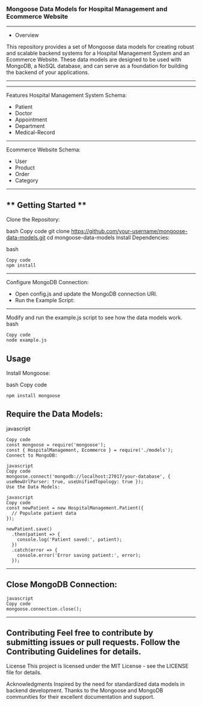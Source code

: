 ### Mongoose Data Models for Hospital Management and Ecommerce Website
***
*  Overview

This repository provides a set of Mongoose data models for creating robust and scalable backend systems for a Hospital Management System and an Ecommerce Website. These data models are designed to be used with MongoDB, a NoSQL database, and can serve as a foundation for building the backend of your applications.
***
---
Features
Hospital Management System Schema:

- Patient  
 - Doctor 
  - Appointment 
   - Department 
 - Medical-Record 
---
Ecommerce Website Schema:

- User
 - Product
  - Order
   - Category
----
** Getting Started **
---
Clone the Repository:

bash
Copy code
git clone https://github.com/your-username/mongoose-data-models.git
cd mongoose-data-models
Install Dependencies:

bash
```
Copy code
npm install
```
---
Configure MongoDB Connection:

- Open config.js and update the MongoDB connection URI.
 - Run the Example Script:
---

Modify and run the example.js script to see how the data models work.
bash
```
Copy code
node example.js
```
Usage
---
Install Mongoose:

bash
Copy code
```
npm install mongoose
```
## Require the Data Models:

javascript
```
Copy code
const mongoose = require('mongoose');
const { HospitalManagement, Ecommerce } = require('./models');
Connect to MongoDB:

javascript
Copy code
mongoose.connect('mongodb://localhost:27017/your-database', { useNewUrlParser: true, useUnifiedTopology: true });
Use the Data Models:

javascript
Copy code
const newPatient = new HospitalManagement.Patient({
  // Populate patient data
});

newPatient.save()
  .then(patient => {
    console.log('Patient saved:', patient);
  })
  .catch(error => {
    console.error('Error saving patient:', error);
  });
```
***
## Close MongoDB Connection:
```
javascript
Copy code
mongoose.connection.close();
```
---
Contributing
Feel free to contribute by submitting issues or pull requests. Follow the Contributing Guidelines for details.
---
License
This project is licensed under the MIT License - see the LICENSE file for details.

Acknowledgments
Inspired by the need for standardized data models in backend development.
Thanks to the Mongoose and MongoDB communities for their excellent documentation and support.
